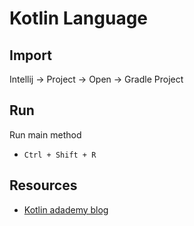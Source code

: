 # Kotlin Language

## Import

Intellij -> Project -> Open -> Gradle Project

## Run

Run main method

- `Ctrl + Shift + R`

## Resources

- [Kotlin adademy blog](https://blog.kotlin-academy.com/tagged/kotlin)
